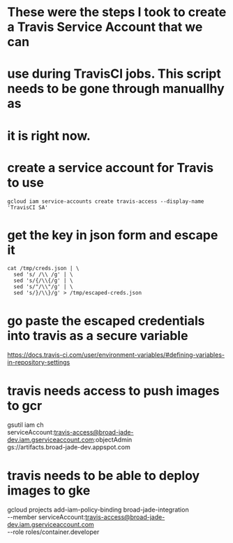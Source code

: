 # These were the steps I took to create a Travis Service Account that we can
# use during TravisCI jobs. This script needs to be gone through manuallhy as
# it is right now.

# create a service account for Travis to use
    gcloud iam service-accounts create travis-access --display-name 'TravisCI SA'

# get the key in json form and escape it
    cat /tmp/creds.json | \
      sed 's/ /\\ /g' | \
      sed 's/{/\\{/g' | \
      sed 's/"/\\"/g' | \
      sed 's/}/\\}/g' > /tmp/escaped-creds.json

# go paste the escaped credentials into travis as a secure variable
https://docs.travis-ci.com/user/environment-variables/#defining-variables-in-repository-settings

# travis needs access to push images to gcr
gsutil iam ch \
  serviceAccount:travis-access@broad-jade-dev.iam.gserviceaccount.com:objectAdmin \
  gs://artifacts.broad-jade-dev.appspot.com

# travis needs to be able to deploy images to gke
gcloud projects add-iam-policy-binding broad-jade-integration \
  --member serviceAccount:travis-access@broad-jade-dev.iam.gserviceaccount.com \
  --role roles/container.developer
